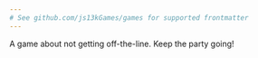 ```yaml
---
# See github.com/js13kGames/games for supported frontmatter
---
```

A game about not getting off-the-line. Keep the party going!